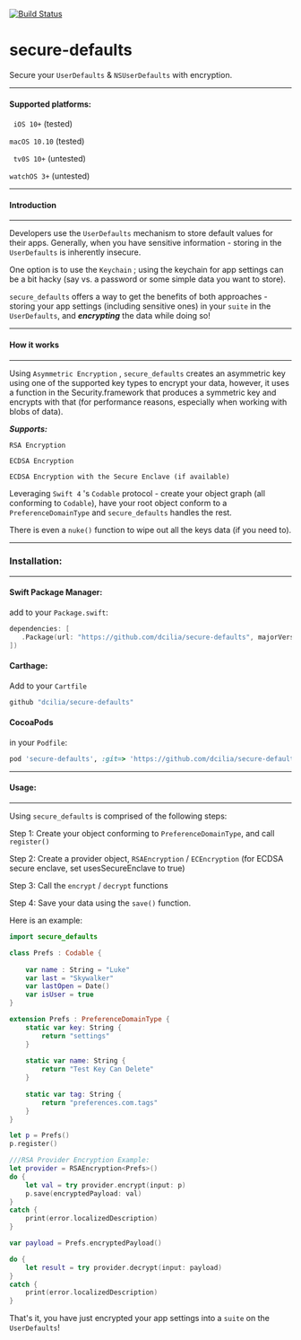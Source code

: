 [![Build Status](https://travis-ci.org/dcilia/secure-defaults.svg?branch=master)](https://travis-ci.org/dcilia/secure-defaults)

# secure-defaults
Secure your ```UserDefaults``` &  ```NSUserDefaults``` with encryption.

---

#### Supported platforms:

``` iOS 10+``` (tested)

``` macOS 10.10 ``` (tested)

``` tv0S 10+``` (untested)

``` watchOS 3+ ``` (untested)

---
#### Introduction
---

Developers use the ```UserDefaults``` mechanism to store default values for their apps.  Generally, when you have sensitive information - storing in the ```UserDefaults``` is inherently insecure.

One option is to use the ```Keychain``` ; using the keychain for app settings can be a bit hacky (say vs. a password or some simple data you want to store).

```secure_defaults``` offers a way to get the benefits of both approaches - storing your app settings (including sensitive ones) in your ```suite``` in the ```UserDefaults```, and ___encrypting___ the data while doing so!

---
#### How it works
---

Using ```Asymmetric Encryption``` , ```secure_defaults``` creates an asymmetric key using one of the supported key types to encrypt your data, however, it uses a function in the Security.framework that produces a symmetric key and encrypts with that (for performance reasons, especially when working with blobs of data).

***Supports:***

```RSA Encryption```

```ECDSA Encryption```

```ECDSA Encryption with the Secure Enclave (if available)```

Leveraging ```Swift 4``` 's ```Codable``` protocol - create your object graph (all conforming to ```Codable```), have your root object conform to a ```PreferenceDomainType``` and ```secure_defaults``` handles the rest.

There is even a ```nuke()``` function to wipe out all the keys data (if you need to).

---
### Installation:
---

#### Swift Package Manager:

add to your ```Package.swift```:

```swift
dependencies: [
   .Package(url: "https://github.com/dcilia/secure-defaults", majorVersion: 1, minor: 0)
])
```
#### Carthage:

Add to your ```Cartfile```

```ruby 
github "dcilia/secure-defaults"
```

#### CocoaPods

in your ```Podfile```:

```ruby
pod 'secure-defaults', :git=> 'https://github.com/dcilia/secure-defaults'
```
---
#### Usage:
---

Using ```secure_defaults``` is comprised of the following steps:

Step 1: Create your object conforming to ```PreferenceDomainType```, and call ```register()```

Step 2: Create a provider object, ```RSAEncryption``` / ```ECEncryption``` (for ECDSA secure enclave, set usesSecureEnclave to true)

Step 3: Call the ```encrypt``` / ```decrypt``` functions

Step 4: Save your data using the ```save()``` function.

Here is an example:

```swift
import secure_defaults

class Prefs : Codable {
    
    var name : String = "Luke"
    var last = "Skywalker"
    var lastOpen = Date()
    var isUser = true
}

extension Prefs : PreferenceDomainType {
    static var key: String {
        return "settings"
    }
    
    static var name: String {
        return "Test Key Can Delete"
    }
    
    static var tag: String {
        return "preferences.com.tags"
    }
}

let p = Prefs()
p.register()

///RSA Provider Encryption Example:
let provider = RSAEncryption<Prefs>()
do {
    let val = try provider.encrypt(input: p)
    p.save(encryptedPayload: val)
}
catch {
    print(error.localizedDescription)
}

var payload = Prefs.encryptedPayload()

do {
    let result = try provider.decrypt(input: payload)
}
catch {
    print(error.localizedDescription)
}

```

That's it, you have just encrypted your app settings into a ```suite``` on the ```UserDefaults```!
